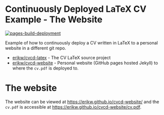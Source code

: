 # Continuously Deployed LaTeX CV Example - The Website
[![pages-build-deployment](https://github.com/erikw/cvcd-website/actions/workflows/pages/pages-build-deployment/badge.svg)](https://github.com/erikw/cvcd-website/actions/workflows/pages/pages-build-deployment)

Example of how to continuously deploy a CV written in LaTeX to a personal website in a different git repo.

* [erikw/cvcd-latex](https://github.com/erikw/cvcd-latex) - The CV LaTeX source project
* [erikw/cvcd-website](https://github.com/erikw/cvcd-website) - Personal website (GitHub pages hosted Jekyll) to where the `cv.pdf` is deployed to.

# The website
The website can be viewed at https://erikw.github.io/cvcd-website/ and the `cv.pdf` is accessible at https://erikw.github.io/cvcd-website/cv.pdf.
